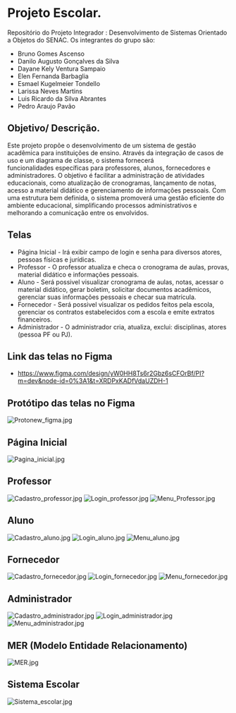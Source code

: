 
# Projeto Escolar.

Repositório do Projeto Integrador : Desenvolvimento de Sistemas Orientado a Objetos do SENAC. Os integrantes do grupo são:

- Bruno Gomes Ascenso
- Danilo Augusto Gonçalves da Silva
- Dayane Kely Ventura Sampaio
- Elen Fernanda Barbaglia
- Esmael Kugelmeier Tondello
- Larissa Neves Martins
- Luis Ricardo da Silva Abrantes
- Pedro Araujo Pavão




## Objetivo/ Descrição.

Este projeto propõe o desenvolvimento de um sistema de gestão acadêmica para instituições
de ensino.
Através da integração de casos de uso e um diagrama de classe, o sistema fornecerá    
funcionalidades específicas para professores, alunos, fornecedores e administradores. O
objetivo é facilitar a administração de atividades educacionais, como atualização de
cronogramas, lançamento de notas, acesso a material didático e gerenciamento de
informações pessoais.
Com uma estrutura bem definida, o sistema promoverá uma gestão eficiente do ambiente
educacional, simplificando processos administrativos e melhorando a comunicação entre os
envolvidos.

## Telas
* Página Inicial - Irá exibir campo de login e senha para diversos atores, pessoas físicas e jurídicas.
* Professor -  O professor atualiza e checa o cronograma de aulas, provas, material didático e
informações pessoais.
* Aluno - Será possivel visualizar cronograma de aulas, notas, acessar o material didático, gerar boletim, solicitar documentos acadêmicos, gerenciar suas informações pessoais e
checar sua matrícula.
* Fornecedor - Será possivel visualizar os pedidos feitos pela escola, gerenciar os contratos
estabelecidos com a escola e emite extratos financeiros.
* Administrador - O administrador cria, atualiza, exclui: disciplinas, atores (pessoa PF ou PJ).


## Link das telas no Figma
* https://www.figma.com/design/yW0HH8Ts6r2Gbz6sCFOrBf/PI?m=dev&node-id=0%3A1&t=XRDPxKADfVdaUZDH-1

## Protótipo das telas no Figma
![Protonew_figma.jpg](/docs/Protonew_figma.jpg)

## Página Inicial
![Pagina_inicial.jpg](/docs/Pagina_inicial.jpg)

## Professor
![Cadastro_professor.jpg](/docs/Cadastro_professor.jpg)
![Login_professor.jpg](/docs/Login_professor.jpg)
![Menu_Professor.jpg](/docs/Menu_Professor.jpg)
## Aluno
![Cadastro_aluno.jpg](/docs/Cadastro_aluno.jpg)
![Login_aluno.jpg](/docs/Login_aluno.jpg)
![Menu_aluno.jpg](/docs/Menu_aluno.jpg)

## Fornecedor
![Cadastro_fornecedor.jpg](/docs/Cadastro_fornecedor.jpg)
![Login_fornecedor.jpg](/docs/Login_fornecedor.jpg)
![Menu_fornecedor.jpg](/docs/Menu_fornecedor.jpg)

## Administrador
![Cadastro_administrador.jpg](/docs/Cadastro_administrador.jpg)
![Login_administrador.jpg](/docs/Login_administrador.jpg)
![Menu_administrador.jpg](/docs/Menu_administrador.jpg)

## MER (Modelo Entidade Relacionamento)
![MER.jpg](/docs/MER.jpg)

##  Sistema Escolar 
![Sistema_escolar.jpg](/docs/Sistema_escolar.jpg)








